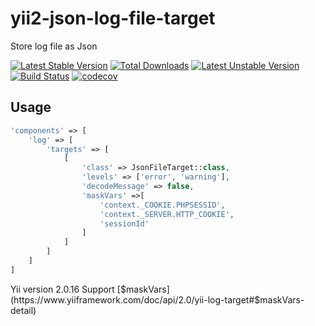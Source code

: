 # yii2-json-log-file-target
Store log file as Json

[![Latest Stable Version](https://poser.pugx.org/urbanindo/yii2-json-log-file-target/v/stable.svg)](https://packagist.org/packages/urbanindo/yii2-json-log-file-target)
[![Total Downloads](https://poser.pugx.org/urbanindo/yii2-json-log-file-target/downloads.svg)](https://packagist.org/packages/urbanindo/yii2-json-log-file-target)
[![Latest Unstable Version](https://poser.pugx.org/urbanindo/yii2-json-log-file-target/v/unstable.svg)](https://packagist.org/packages/urbanindo/yii2-json-log-file-target)
[![Build Status](https://travis-ci.org/urbanindo/yii2-json-log-file-target.svg)](https://travis-ci.org/urbanindo/yii2-json-log-file-target)
[![codecov](https://codecov.io/gh/urbanindo/yii2-json-log-file-target/branch/master/graph/badge.svg)](https://codecov.io/gh/urbanindo/yii2-json-log-file-target)

## Usage

```php
'components' => [
    'log' => [
        'targets' => [
            [
                'class' => JsonFileTarget::class,
                'levels' => ['error', 'warning'],
                'decodeMessage' => false,
                'maskVars' =>[
                    'context._COOKIE.PHPSESSID',
                    'context._SERVER.HTTP_COOKIE',
                    'sessionId'
                ]
            ]
        ]
    ]
]
```

Yii version 2.0.16
Support [$maskVars](https://www.yiiframework.com/doc/api/2.0/yii-log-target#$maskVars-detail)

